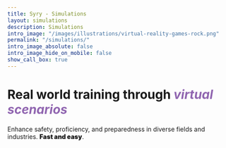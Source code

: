 ```yaml
---
title: Syry - Simulations
layout: simulations
description: Simulations
intro_image: "/images/illustrations/virtual-reality-games-rock.png"
permalink: "/simulations/"
intro_image_absolute: false
intro_image_hide_on_mobile: false
show_call_box: true
---
```


# Real world training through *<span style="color:#9065b0">virtual scenarios</span>*

Enhance safety, proficiency, and preparedness in diverse fields and industries. <strong style="font-weight: 900;">Fast and easy</strong>.
